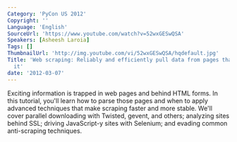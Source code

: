 ```yaml
---
Category: 'PyCon US 2012'
Copyright: ''
Language: 'English'
SourceUrl: 'https://www.youtube.com/watch?v=52wxGESwQSA'
Speakers: [Asheesh Laroia]
Tags: []
ThumbnailUrl: 'http://img.youtube.com/vi/52wxGESwQSA/hqdefault.jpg'
Title: 'Web scraping: Reliably and efficiently pull data from pages that don''t expect
  it'
date: '2012-03-07'
---
```

Exciting information is trapped in web pages and behind HTML forms. In this
tutorial, you'll learn how to parse those pages and when to apply advanced
techniques that make scraping faster and more stable. We'll cover parallel
downloading with Twisted, gevent, and others; analyzing sites behind SSL;
driving JavaScript-y sites with Selenium; and evading common anti-scraping
techniques.
